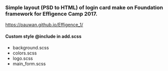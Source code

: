 ### Simple layout (PSD to HTML) of login card make on Foundation framework for Effigence Camp 2017. 
https://pauwan.github.io/Effigence_1/ 


#### Custom style @include in add.scss

* background.scss
* colors.scss
* logo.scss
* main_form.scss